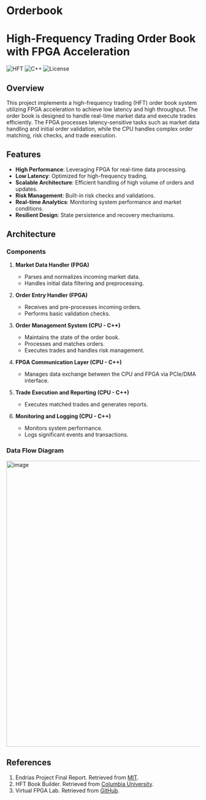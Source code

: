 # Orderbook
# High-Frequency Trading Order Book with FPGA Acceleration

![HFT](https://img.shields.io/badge/High--Frequency%20Trading-FPGA-blue)
![C++](https://img.shields.io/badge/C%2B%2B-17-blue)
![License](https://img.shields.io/badge/License-MIT-green)

## Overview

This project implements a high-frequency trading (HFT) order book system utilizing FPGA acceleration to achieve low latency and high throughput. The order book is designed to handle real-time market data and execute trades efficiently. The FPGA processes latency-sensitive tasks such as market data handling and initial order validation, while the CPU handles complex order matching, risk checks, and trade execution.

## Features

- **High Performance**: Leveraging FPGA for real-time data processing.
- **Low Latency**: Optimized for high-frequency trading.
- **Scalable Architecture**: Efficient handling of high volume of orders and updates.
- **Risk Management**: Built-in risk checks and validations.
- **Real-time Analytics**: Monitoring system performance and market conditions.
- **Resilient Design**: State persistence and recovery mechanisms.

## Architecture

### Components

1. **Market Data Handler (FPGA)**
   - Parses and normalizes incoming market data.
   - Handles initial data filtering and preprocessing.

2. **Order Entry Handler (FPGA)**
   - Receives and pre-processes incoming orders.
   - Performs basic validation checks.

3. **Order Management System (CPU - C++)**
   - Maintains the state of the order book.
   - Processes and matches orders.
   - Executes trades and handles risk management.

4. **FPGA Communication Layer (CPU - C++)**
   - Manages data exchange between the CPU and FPGA via PCIe/DMA interface.

5. **Trade Execution and Reporting (CPU - C++)**
   - Executes matched trades and generates reports.

6. **Monitoring and Logging (CPU - C++)**
   - Monitors system performance.
   - Logs significant events and transactions.

### Data Flow Diagram

<img width="746" alt="image" src="https://github.com/Kodoh/Orderbook/assets/45899701/e8564ae6-0d79-41f2-94c5-28070c45c8ca">

## References

1. Endrias Project Final Report. Retrieved from [MIT](https://web.mit.edu/6.111/volume2/www/f2019/projects/endrias_Project_Final_Report.pdf).
2. HFT Book Builder. Retrieved from [Columbia University](https://www.cs.columbia.edu/~sedwards/classes/2024/4840-spring/designs/HFT-Book-Builder.pdf).
3. Virtual FPGA Lab. Retrieved from [GitHub](https://github.com/os-fpga/Virtual-FPGA-Lab?tab=readme-ov-file).


